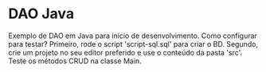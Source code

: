 # DAO Java
Exemplo de DAO em Java para início de desenvolvimento.
Como configurar para testar?
Primeiro, rode o script 'script-sql.sql' para criar o BD.
Segundo, crie um projeto no seu editor preferido e use o conteúdo da pasta 'src'.
Teste os métodos CRUD na classe Main.
